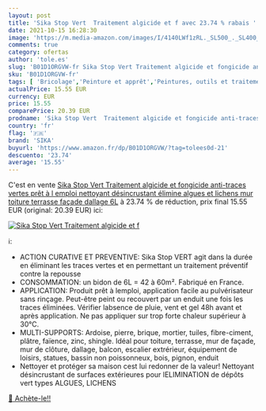 ```yaml
---
layout: post
title: 'Sika Stop Vert  Traitement algicide et f avec 23.74 % rabais '
date: 2021-10-15 16:28:30
image: 'https://m.media-amazon.com/images/I/4140LWf1zRL._SL500_._SL400_.jpg'
comments: true
category: ofertas
author: 'tole.es'
slug: 'B01D1ORGVW-fr Sika Stop Vert Traitement algicide et fongicide anti-...'
sku: 'B01D1ORGVW-fr'
tags: [ 'Bricolage','Peinture et apprêt','Peintures, outils et traitement des murs','Revêtements et peintures pour toit','sika', ]
actualPrice: 15.55 EUR
currency: EUR
price: 15.55
comparePrice: 20.39 EUR
prodname: 'Sika Stop Vert  Traitement algicide et fongicide anti-traces vertes prêt à l emploi  nettoyant désincrustant  élimine algues et lichens  mur  toiture  terrasse  façade  dallage  6L'
country: 'fr'
flag: '🇫🇷'
brand: 'SIKA'
buyurl: 'https://www.amazon.fr/dp/B01D1ORGVW/?tag=tolees0d-21'
descuento: '23.74'
average: '15.55'
---
```


C'est en vente [Sika Stop Vert  Traitement algicide et fongicide anti-traces vertes prêt à l emploi  nettoyant désincrustant  élimine algues et lichens  mur  toiture  terrasse  façade  dallage  6L](https://www.amazon.fr/dp/B01D1ORGVW/?tag=tolees0d-21)  à  23.74 % de réduction, prix final  15.55 EUR (original: 20.39 EUR) ici:

[![Sika Stop Vert  Traitement algicide et f](https://m.media-amazon.com/images/I/4140LWf1zRL._SL500_._SL400_.jpg)](https://www.amazon.fr/dp/B01D1ORGVW/?tag=tolees0d-21)

ℹ️:

- ACTION CURATIVE ET PREVENTIVE: Sika Stop VERT agit dans la durée en éliminant les traces vertes et en permettant un traitement préventif contre la repousse
- CONSOMMATION: un bidon de 6L = 42 à 60m². Fabriqué en France.
- APPLICATION: Produit prêt à lemploi, application facile au pulvérisateur sans rinçage. Peut-être peint ou recouvert par un enduit une fois les traces éliminées. Vérifier labsence de pluie, vent et gel 48h avant et après application. Ne pas appliquer sur trop forte chaleur supérieur à 30°C.
- MULTI-SUPPORTS: Ardoise, pierre, brique, mortier, tuiles, fibre-ciment, plâtre, faïence, zinc, shingle. Idéal pour toiture, terrasse, mur de façade, mur de clôture, dallage, balcon, escalier extrérieur, équipement de loisirs, statues, bassin non poissonneux, bois, pignon, enduit
- Nettoyer et protéger sa maison cest lui redonner de la valeur! Nettoyant désincrustant de surfaces extérieures pour lELIMINATION de dépôts vert types ALGUES, LICHENS

[🛒 Achète-le!!](https://www.amazon.fr/dp/B01D1ORGVW/?tag=tolees0d-21)
